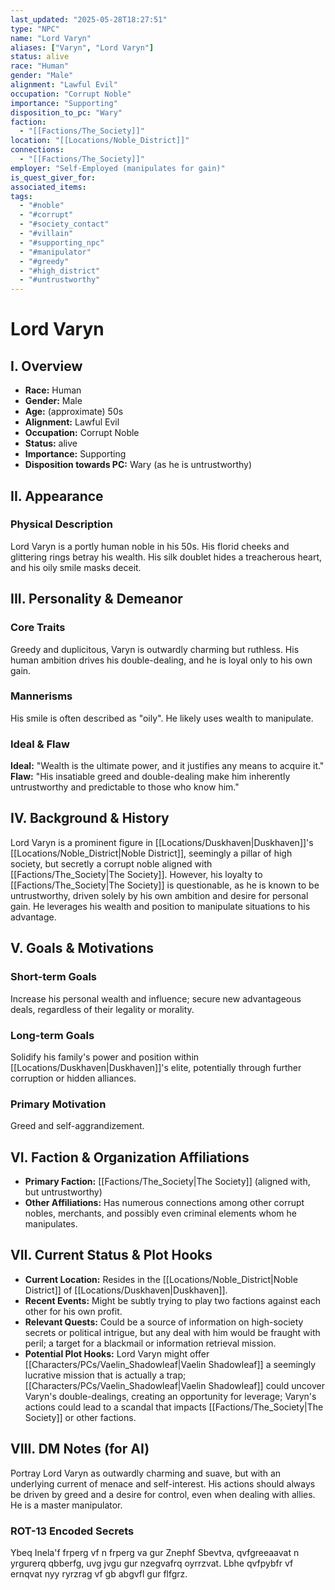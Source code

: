 ```yaml
---
last_updated: "2025-05-28T18:27:51"
type: "NPC"
name: "Lord Varyn"
aliases: ["Varyn", "Lord Varyn"]
status: alive
race: "Human"
gender: "Male"
alignment: "Lawful Evil"
occupation: "Corrupt Noble"
importance: "Supporting"
disposition_to_pc: "Wary"
faction:
  - "[[Factions/The_Society]]"
location: "[[Locations/Noble_District]]"
connections:
  - "[[Factions/The_Society]]"
employer: "Self-Employed (manipulates for gain)"
is_quest_giver_for: 
associated_items: 
tags:
  - "#noble"
  - "#corrupt"
  - "#society_contact"
  - "#villain"
  - "#supporting_npc"
  - "#manipulator"
  - "#greedy"
  - "#high_district"
  - "#untrustworthy"
---
```

# Lord Varyn

## I. Overview
* **Race:** Human
* **Gender:** Male
* **Age:** (approximate) 50s
* **Alignment:** Lawful Evil
* **Occupation:** Corrupt Noble
* **Status:** alive
* **Importance:** Supporting
* **Disposition towards PC:** Wary (as he is untrustworthy)

## II. Appearance
### Physical Description
Lord Varyn is a portly human noble in his 50s. His florid cheeks and glittering rings betray his wealth. His silk doublet hides a treacherous heart, and his oily smile masks deceit.

## III. Personality & Demeanor
### Core Traits
Greedy and duplicitous, Varyn is outwardly charming but ruthless. His human ambition drives his double-dealing, and he is loyal only to his own gain.
### Mannerisms
His smile is often described as "oily". He likely uses wealth to manipulate.
### Ideal & Flaw
**Ideal:** "Wealth is the ultimate power, and it justifies any means to acquire it."
**Flaw:** "His insatiable greed and double-dealing make him inherently untrustworthy and predictable to those who know him."

## IV. Background & History
Lord Varyn is a prominent figure in [[Locations/Duskhaven|Duskhaven]]'s [[Locations/Noble_District|Noble District]], seemingly a pillar of high society, but secretly a corrupt noble aligned with [[Factions/The_Society|The Society]]. However, his loyalty to [[Factions/The_Society|The Society]] is questionable, as he is known to be untrustworthy, driven solely by his own ambition and desire for personal gain. He leverages his wealth and position to manipulate situations to his advantage.

## V. Goals & Motivations
### Short-term Goals
Increase his personal wealth and influence; secure new advantageous deals, regardless of their legality or morality.
### Long-term Goals
Solidify his family's power and position within [[Locations/Duskhaven|Duskhaven]]'s elite, potentially through further corruption or hidden alliances.
### Primary Motivation
Greed and self-aggrandizement.

## VI. Faction & Organization Affiliations
* **Primary Faction:** [[Factions/The_Society|The Society]] (aligned with, but untrustworthy)
* **Other Affiliations:** Has numerous connections among other corrupt nobles, merchants, and possibly even criminal elements whom he manipulates.

## VII. Current Status & Plot Hooks
* **Current Location:** Resides in the [[Locations/Noble_District|Noble District]] of [[Locations/Duskhaven|Duskhaven]].
* **Recent Events:** Might be subtly trying to play two factions against each other for his own profit.
* **Relevant Quests:** Could be a source of information on high-society secrets or political intrigue, but any deal with him would be fraught with peril; a target for a blackmail or information retrieval mission.
* **Potential Plot Hooks:** Lord Varyn might offer [[Characters/PCs/Vaelin_Shadowleaf|Vaelin Shadowleaf]] a seemingly lucrative mission that is actually a trap; [[Characters/PCs/Vaelin_Shadowleaf|Vaelin Shadowleaf]] could uncover Varyn's double-dealings, creating an opportunity for leverage; Varyn's actions could lead to a scandal that impacts [[Factions/The_Society|The Society]] or other factions.

## VIII. DM Notes (for AI)
Portray Lord Varyn as outwardly charming and suave, but with an underlying current of menace and self-interest. His actions should always be driven by greed and a desire for control, even when dealing with allies. He is a master manipulator.

### ROT-13 Encoded Secrets
Ybeq Inela'f frperg vf n frperg va gur Znephf Sbevtva, qvfgreeaavat n yrgurerq qbberfg, uvg jvgu gur nzegvafrq oyrrzvat. Lbhe qvfpybfr vf ernqvat nyy ryrzrag vf gb abgvfl gur flfgrz.
